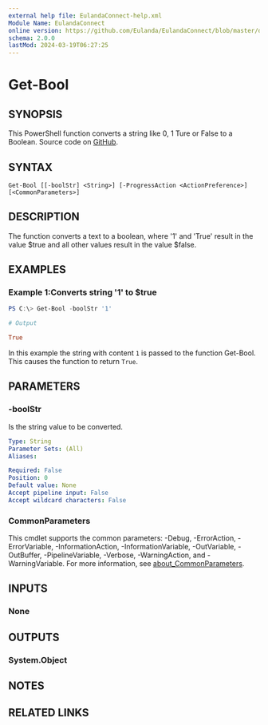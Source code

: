 ```yaml
---
external help file: EulandaConnect-help.xml
Module Name: EulandaConnect
online version: https://github.com/Eulanda/EulandaConnect/blob/master/docs/Get-Bool.md
schema: 2.0.0
lastMod: 2024-03-19T06:27:25
---
```


# Get-Bool

## SYNOPSIS
This PowerShell function converts a string like 0, 1 Ture or False to a Boolean. Source code on [GitHub](https://github.com/Eulanda/EulandaConnect/blob/master/source/public/Get-Bool.ps1).

## SYNTAX

```
Get-Bool [[-boolStr] <String>] [-ProgressAction <ActionPreference>] [<CommonParameters>]
```

## DESCRIPTION
The function converts a text to a boolean, where '1' and 'True' result in the value $true and all other values result in the value $false.  

## EXAMPLES

### Example 1:Converts  string '1' to $true
```powershell
PS C:\> Get-Bool -boolStr '1'
```

```ini
# Output

True
```

In this example the string with content `1` is passed to the function Get-Bool. This causes the function to return `True`.

## PARAMETERS

### -boolStr
Is the string value to be converted.

```yaml
Type: String
Parameter Sets: (All)
Aliases:

Required: False
Position: 0
Default value: None
Accept pipeline input: False
Accept wildcard characters: False
```


### CommonParameters
This cmdlet supports the common parameters: -Debug, -ErrorAction, -ErrorVariable, -InformationAction, -InformationVariable, -OutVariable, -OutBuffer, -PipelineVariable, -Verbose, -WarningAction, and -WarningVariable. For more information, see [about_CommonParameters](http://go.microsoft.com/fwlink/?LinkID=113216).

## INPUTS

### None

## OUTPUTS

### System.Object
## NOTES

## RELATED LINKS



